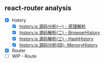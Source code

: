## react-router analysis


- [x] history
  - [x] [history.js 源码分析(一) - 原理解析](https://www.yuque.com/travischenn/gk4y4z/upfwvk)
  - [x] [history.js 源码解析(二) - BrowserHistory](https://www.yuque.com/travischenn/gk4y4z/bw4un4)
  - [x] [history.js 源码解析(三) - HashHistory](https://www.yuque.com/travischenn/gk4y4z/es2ss2)
  - [x] [history.js 源码分析(四)- MenoryHistory](https://www.yuque.com/travischenn/gk4y4z/lz0rp9)
- [x] Router
- [ ] WIP - Route